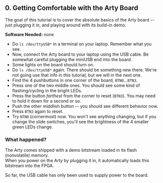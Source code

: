 
## 0. Getting Comfortable with the Arty Board

The goal of this tutorial is to cover the absolute basics of the Arty board -- just plugging it in, and playing around with its build-in demo.

__Software Needed:__ none

* Do `ls /dev/ttyUSB*` in a terminal on your laptop.   Remember what you see.
* Now, connect the Arty board to your laptop using the USB cable.  Be somewhat careful plugging the miniUSB end into the board.
* Some lights on the board should turn on.
* Do `ls /dev/ttyUSB*` again.   There should be something new there.  We're not going use that info in _this_ tutorial, but we will in the next one.
* Find the 4 pushbuttons in one corner of the board, `BTN0`...`BTN3`.  
* Press one of the two middle ones.  You should see some kind of flashing/cycling in the bright LEDs.
* Press the button _farthest_ from the corner to reset (`BTN3`).   You may need to hold it down for a second or so.
* Push the other middlish button -- you should see different behavior now.
* Press `BTN3` again to reset.
* Try `BTN0` (cornermost) now.  You won't see anything changing, but if you change the slide switches, you'll see the brightness of the 4 smaller green LEDs change.

### What happened? 

The Arty comes shipped with a demo bitstream loaded in its flash (nonvolatile) memory.   
When you power on the Arty by plugging it in, it automatically loads this bitstream into the FPGA.  

So far, the USB cable has only been used to supply power to the board.



